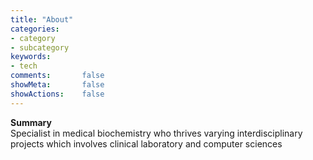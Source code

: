 ```yaml
---
title: "About"
categories:
- category
- subcategory
keywords:
- tech
comments:       false
showMeta:       false
showActions:    false
---
```



**Summary**  
Specialist in medical biochemistry who thrives varying interdisciplinary projects which involves clinical laboratory and computer sciences  



 
 